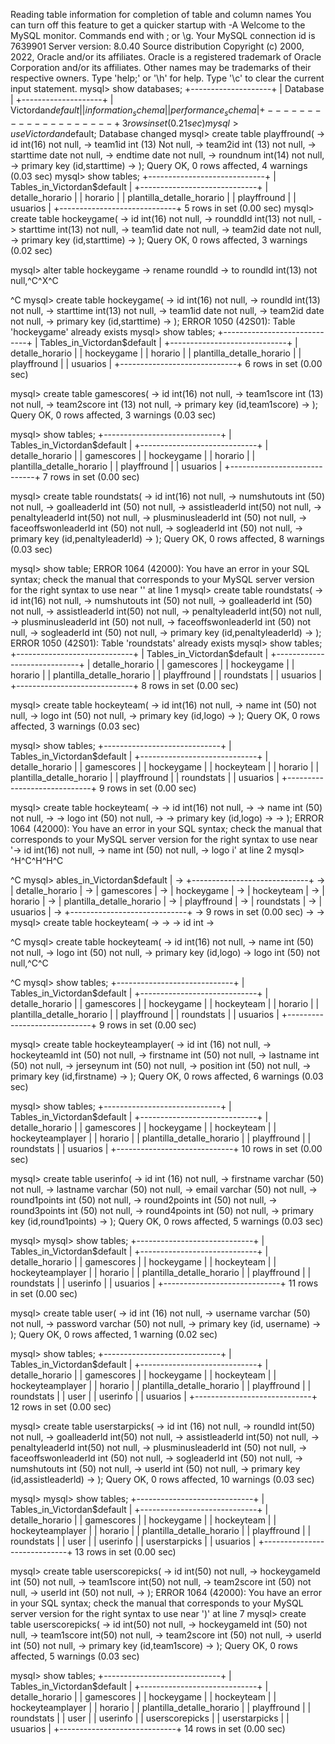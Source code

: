 Reading table information for completion of table and column names
You can turn off this feature to get a quicker startup with -A
Welcome to the MySQL monitor.  Commands end with ; or \g.
Your MySQL connection id is 7639901
Server version: 8.0.40 Source distribution
Copyright (c) 2000, 2022, Oracle and/or its affiliates.
Oracle is a registered trademark of Oracle Corporation and/or its
affiliates. Other names may be trademarks of their respective
owners.
Type 'help;' or '\h' for help. Type '\c' to clear the current input statement.
mysql> show databases;
+--------------------+
| Database           |
+--------------------+
| Victordan$default  |
| information_schema |
| performance_schema |
+--------------------+
3 rows in set (0.21 sec)
mysql> use Victordan$default;
Database changed
mysql> create table playffround(
    ->     id int(16) not null,
    ->     team1id int (13) Not null,
    ->     team2id int (13) not null,
    ->     starttime date not null,
    ->     endtime date not null,
    ->     roundnum int(14) not null,
    ->     primary key (id,starttime)
    -> );
Query OK, 0 rows affected, 4 warnings (0.03 sec)
mysql> show tables;
+-----------------------------+
| Tables_in_Victordan$default |
+-----------------------------+
| detalle_horario             |
| horario                     |
| plantilla_detalle_horario   |
| playffround                 |
| usuarios                    |
+-----------------------------+
5 rows in set (0.00 sec)
mysql> create table hockeygame(
    ->     id int(16) not null,
    ->     rounddld int(13) not null,
    ->     starttime int(13) not null,
    ->     team1id date not null,
    ->     team2id date not null,
    ->     primary key (id,starttime)
    -> );
Query OK, 0 rows affected, 3 warnings (0.02 sec)

mysql> alter table hockeygame 
    -> rename roundld
    -> to roundld int(13) not null,^C^X^C

^C
mysql> create table hockeygame(
    ->     id int(16) not null,
    ->     roundld int(13) not null,
    ->     starttime int(13) not null,
    ->     team1id date not null,
    ->     team2id date not null,
    ->     primary key (id,starttime)
    -> );
ERROR 1050 (42S01): Table 'hockeygame' already exists
mysql> show tables;
+-----------------------------+
| Tables_in_Victordan$default |
+-----------------------------+
| detalle_horario             |
| hockeygame                  |
| horario                     |
| plantilla_detalle_horario   |
| playffround                 |
| usuarios                    |
+-----------------------------+
6 rows in set (0.00 sec)

mysql> create table gamescores(
    ->     id int(16) not null,
    ->     team1score int (13) not null,
    ->     team2score int (13) not null,
    ->     primary key (id,team1score)
    -> );
Query OK, 0 rows affected, 3 warnings (0.03 sec)

mysql> show tables;
+-----------------------------+
| Tables_in_Victordan$default |
+-----------------------------+
| detalle_horario             |
| gamescores                  |
| hockeygame                  |
| horario                     |
| plantilla_detalle_horario   |
| playffround                 |
| usuarios                    |
+-----------------------------+
7 rows in set (0.00 sec)

mysql> create table roundstats(
    ->     id int(16) not null,
    ->     numshutouts int (50) not null,
    ->     goalleaderld int (50) not null,
    ->     assistleaderld int(50) not null,
    ->     penaltyleaderld int(50) not null,
    ->     plusminusleaderld int (50) not null,
    ->     faceoffswonleaderld int (50) not null,
    ->     sogleaderld int (50) not null,
    ->     primary key (id,penaltyleaderld)
    -> );
Query OK, 0 rows affected, 8 warnings (0.03 sec)

mysql> show table;
ERROR 1064 (42000): You have an error in your SQL syntax; check the manual that corresponds to your MySQL server version for the right syntax to use near '' at line 1
mysql> create table roundstats(
    ->     id int(16) not null,
    ->     numshutouts int (50) not null,
    ->     goalleaderld int (50) not null,
    ->     assistleaderld int(50) not null,
    ->     penaltyleaderld int(50) not null,
    ->     plusminusleaderld int (50) not null,
    ->     faceoffswonleaderld int (50) not null,
    ->     sogleaderld int (50) not null,
    ->     primary key (id,penaltyleaderld)
    -> );
ERROR 1050 (42S01): Table 'roundstats' already exists
mysql> show tables;
+-----------------------------+
| Tables_in_Victordan$default |
+-----------------------------+
| detalle_horario             |
| gamescores                  |
| hockeygame                  |
| horario                     |
| plantilla_detalle_horario   |
| playffround                 |
| roundstats                  |
| usuarios                    |
+-----------------------------+
8 rows in set (0.00 sec)

mysql> create table hockeyteam(
    ->     id int(16) not null,
    ->     name int (50) not null,
    ->     logo int (50) not null,
    ->     primary key (id,logo)
    -> );
Query OK, 0 rows affected, 3 warnings (0.03 sec)

mysql> show tables;
+-----------------------------+
| Tables_in_Victordan$default |
+-----------------------------+
| detalle_horario             |
| gamescores                  |
| hockeygame                  |
| hockeyteam                  |
| horario                     |
| plantilla_detalle_horario   |
| playffround                 |
| roundstats                  |
| usuarios                    |
+-----------------------------+
9 rows in set (0.00 sec)

mysql> create table hockeyteam(
    ->     ->     id int(16) not null,
    ->     ->     name int (50) not null,
    ->     ->     logo int (50) not null,
    ->     ->     primary key (id,logo)
    ->     -> );
ERROR 1064 (42000): You have an error in your SQL syntax; check the manual that corresponds to your MySQL server version for the right syntax to use near '->     id int(16) not null,
    ->     name int (50) not null,
    ->     logo i' at line 2
mysql> ^H^C^H^H^C

^C
mysql> ables_in_Victordan$default |
    -> +-----------------------------+
    -> | detalle_horario             |
    -> | gamescores                  |
    -> | hockeygame                  |
    -> | hockeyteam                  |
    -> | horario                     |
    -> | plantilla_detalle_horario   |
    -> | playffround                 |
    -> | roundstats                  |
    -> | usuarios                    |
    -> +-----------------------------+
    -> 9 rows in set (0.00 sec)
    -> 
    -> mysql> create table hockeyteam(
    ->     ->     ->     id int
    -> 

^C
mysql> create table hockeyteam(
    ->     id int(16) not null,
    ->     name int (50) not null,
    ->     logo int (50) not null,
    ->     primary key (id,logo)
    ->     logo int (50) not null,^C^C

^C
mysql> show tables;
+-----------------------------+
| Tables_in_Victordan$default |
+-----------------------------+
| detalle_horario             |
| gamescores                  |
| hockeygame                  |
| hockeyteam                  |
| horario                     |
| plantilla_detalle_horario   |
| playffround                 |
| roundstats                  |
| usuarios                    |
+-----------------------------+
9 rows in set (0.00 sec)

mysql> create table hockeyteamplayer(
    ->     id int (16) not null,
    ->     hockeyteamld int (50) not null,
    ->     firstname int (50) not null,
    ->     lastname int (50) not null,
    ->     jerseynum int (50) not null,
    ->     position int (50) not null,
    ->     primary key (id,firstname)
    ->     );
Query OK, 0 rows affected, 6 warnings (0.03 sec)

mysql> show tables;
+-----------------------------+
| Tables_in_Victordan$default |
+-----------------------------+
| detalle_horario             |
| gamescores                  |
| hockeygame                  |
| hockeyteam                  |
| hockeyteamplayer            |
| horario                     |
| plantilla_detalle_horario   |
| playffround                 |
| roundstats                  |
| usuarios                    |
+-----------------------------+
10 rows in set (0.00 sec)

mysql> create table userinfo(
    ->     id int (16) not null,
    ->     firstname varchar (50) not null,
    ->     lastname varchar (50) not null,
    ->     email varchar (50) not null,
    ->     round1points int (50) not null,
    ->     round2points int (50) not null,
    ->     round3points int (50) not null,
    ->     round4points int (50) not null,
    ->     primary key (id,round1points)
    ->     );
Query OK, 0 rows affected, 5 warnings (0.03 sec)

mysql> 
mysql> show tables;
+-----------------------------+
| Tables_in_Victordan$default |
+-----------------------------+
| detalle_horario             |
| gamescores                  |
| hockeygame                  |
| hockeyteam                  |
| hockeyteamplayer            |
| horario                     |
| plantilla_detalle_horario   |
| playffround                 |
| roundstats                  |
| userinfo                    |
| usuarios                    |
+-----------------------------+
11 rows in set (0.00 sec)

mysql> create table user(
    ->     id int (16) not null,
    ->     username varchar (50) not null,
    ->     password varchar (50) not null,
    ->     primary key (id, username)
    -> );
Query OK, 0 rows affected, 1 warning (0.02 sec)

mysql> show tables;
+-----------------------------+
| Tables_in_Victordan$default |
+-----------------------------+
| detalle_horario             |
| gamescores                  |
| hockeygame                  |
| hockeyteam                  |
| hockeyteamplayer            |
| horario                     |
| plantilla_detalle_horario   |
| playffround                 |
| roundstats                  |
| user                        |
| userinfo                    |
| usuarios                    |
+-----------------------------+
12 rows in set (0.00 sec)

mysql> create table userstarpicks(
    ->     id int (16) not null,
    ->     roundld int(50) not null,
    ->     goalleaderld int(50) not null,
    ->     assistleaderld int(50) not null,
    ->     penaltyleaderld int(50) not null,
    ->     plusminusleaderld int (50) not null,
    ->     faceoffswonleaderld int (50) not null,
    ->     sogleaderld int (50) not null,
    ->     numshutouts int (50) not null,
    ->     userld int (50) not null,
    ->     primary key (id,assistleaderld)
    -> );
Query OK, 0 rows affected, 10 warnings (0.03 sec)

mysql> 
mysql> show tables;
+-----------------------------+
| Tables_in_Victordan$default |
+-----------------------------+
| detalle_horario             |
| gamescores                  |
| hockeygame                  |
| hockeyteam                  |
| hockeyteamplayer            |
| horario                     |
| plantilla_detalle_horario   |
| playffround                 |
| roundstats                  |
| user                        |
| userinfo                    |
| userstarpicks               |
| usuarios                    |
+-----------------------------+
13 rows in set (0.00 sec)

mysql> create table userscorepicks(
    ->     id int(50) not null,
    ->     hockeygameld int (50) not null,
    ->     team1score int(50) not null,
    ->     team2score int (50) not null,
    ->     userld int (50) not null,
    -> );
ERROR 1064 (42000): You have an error in your SQL syntax; check the manual that corresponds to your MySQL server version for the right syntax to use near ')' at line 7
mysql> create table userscorepicks(
    ->     id int(50) not null,
    ->     hockeygameld int (50) not null,
    ->     team1score int(50) not null,
    ->     team2score int (50) not null,
    ->     userld int (50) not null,
    ->     primary key (id,team1score)
    -> );
Query OK, 0 rows affected, 5 warnings (0.03 sec)

mysql> show tables;
+-----------------------------+
| Tables_in_Victordan$default |
+-----------------------------+
| detalle_horario             |
| gamescores                  |
| hockeygame                  |
| hockeyteam                  |
| hockeyteamplayer            |
| horario                     |
| plantilla_detalle_horario   |
| playffround                 |
| roundstats                  |
| user                        |
| userinfo                    |
| userscorepicks              |
| userstarpicks               |
| usuarios                    |
+-----------------------------+
14 rows in set (0.00 sec)
